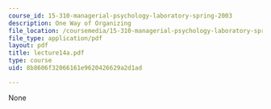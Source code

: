 ```yaml
---
course_id: 15-310-managerial-psychology-laboratory-spring-2003
description: One Way of Organizing
file_location: /coursemedia/15-310-managerial-psychology-laboratory-spring-2003/8b8606f32066161e9620426629a2d1ad_lecture14a.pdf
file_type: application/pdf
layout: pdf
title: lecture14a.pdf
type: course
uid: 8b8606f32066161e9620426629a2d1ad

---
```

None